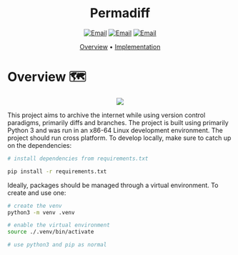 <div align="center">
  
# Permadiff

[![Email](https://img.shields.io/badge/EMAIL-jchoi-93BFCF?style=flat&logoSize=auto&labelColor=EEE9DA)](mailto:jchoi@mit.edu)
[![Email](https://img.shields.io/badge/EMAIL-acrantel-93BFCF?style=flat&logoSize=auto&labelColor=EEE9DA)](mailto:acrantel@mit.edu)
[![Email](https://img.shields.io/badge/EMAIL-aw4ng-93BFCF?style=flat&logoSize=auto&labelColor=EEE9DA)](mailto:aw4ng@mit.edu)

[Overview](#overview) • [Implementation](#implementation)

</div>

# Overview 🗺️

<div align="center">
  
![](imgs/running.png)

</div>

This project aims to archive the internet while using version control paradigms, primarily diffs and branches. The project is built using primarily Python 3 and was run in an x86-64 Linux development environment. The project should run cross platform. To develop locally, make sure to catch up on the dependencies:

```bash
# install dependencies from requirements.txt

pip install -r requirements.txt
```

Ideally, packages should be managed through a virtual environment. To create and use one:

```bash
# create the venv
python3 -m venv .venv

# enable the virtual environment
source ./.venv/bin/activate

# use python3 and pip as normal
```

